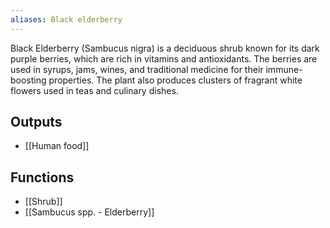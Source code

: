 ```yaml
---
aliases: Black elderberry
---
```

Black Elderberry (Sambucus nigra) is a deciduous shrub known for its dark purple berries, which are rich in vitamins and antioxidants. The berries are used in syrups, jams, wines, and traditional medicine for their immune-boosting properties. The plant also produces clusters of fragrant white flowers used in teas and culinary dishes.

## Outputs
- [[Human food]]

## Functions
- [[Shrub]]
- [[Sambucus spp. - Elderberry]]

[^1]: [[Gaia's Garden - A Guide to Home-Scale Permaculture, 2nd Edition]] Appendix
